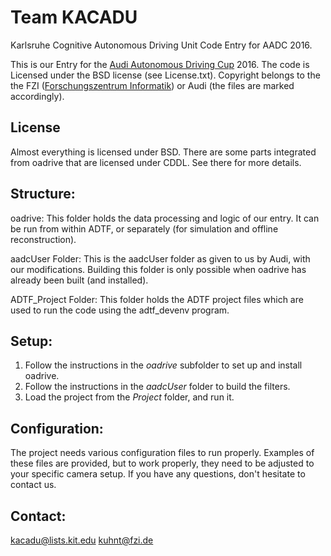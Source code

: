 Team KACADU
===============================================
Karlsruhe Cognitive Autonomous Driving Unit
Code Entry for AADC 2016.

This is our Entry for the [Audi Autonomous Driving Cup](https://www.audi-autonomous-driving-cup.com/) 2016.
The code is Licensed under the BSD license (see License.txt).
Copyright belongs to the the FZI ([Forschungszentrum Informatik](https://www.fzi.de/startseite/)) or Audi (the
files are marked accordingly).


License
-----------------------------------------------
Almost everything is licensed under BSD. There are some parts integrated
from oadrive that are licensed under CDDL. See there for more details.


Structure:
-----------------------------------------------

oadrive:
	This folder holds the data processing and logic of 
        our entry. It can be run from within ADTF, or separately
	(for simulation and offline reconstruction).

aadcUser Folder:
	This is the aadcUser folder as given to us by Audi,
        with our modifications. Building this folder is only
        possible when oadrive has already been built (and installed).

ADTF_Project Folder:
	This folder holds the ADTF project files which are used
        to run the code using the adtf_devenv program.


Setup:
-----------------------------------------------

1. Follow the instructions in the *oadrive* subfolder to set up and install oadrive.
2. Follow the instructions in the *aadcUser* folder to build the filters.
3. Load the project from the *Project* folder, and run it.


Configuration:
-----------------------------------------------

The project needs various configuration files to run properly. Examples of these files
are provided, but to work properly, they need to be adjusted to your specific camera setup.
If you have any questions, don't hesitate to contact us.


Contact:
-----------------------------------------------
kacadu@lists.kit.edu
kuhnt@fzi.de
